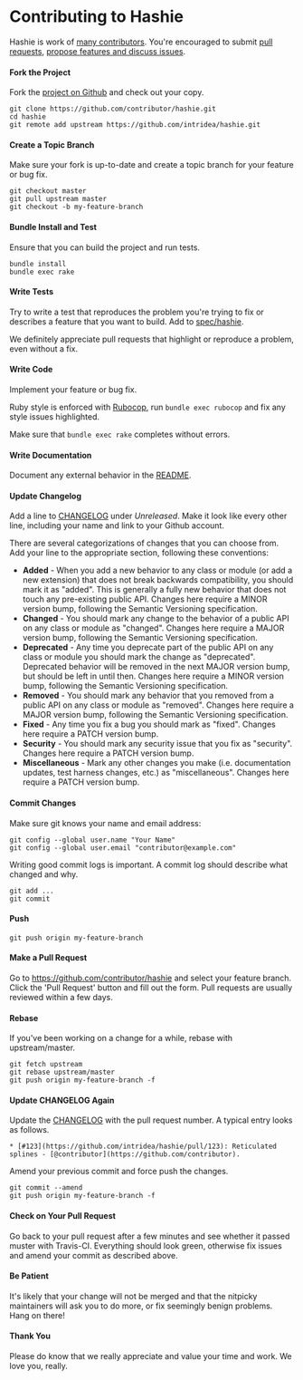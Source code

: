 Contributing to Hashie
======================

Hashie is work of [many contributors](https://github.com/intridea/hashie/graphs/contributors). You're encouraged to submit [pull requests](https://github.com/intridea/hashie/pulls), [propose features and discuss issues](https://github.com/intridea/hashie/issues).

#### Fork the Project

Fork the [project on Github](https://github.com/intridea/hashie) and check out your copy.

```
git clone https://github.com/contributor/hashie.git
cd hashie
git remote add upstream https://github.com/intridea/hashie.git
```

#### Create a Topic Branch

Make sure your fork is up-to-date and create a topic branch for your feature or bug fix.

```
git checkout master
git pull upstream master
git checkout -b my-feature-branch
```

#### Bundle Install and Test

Ensure that you can build the project and run tests.

```
bundle install
bundle exec rake
```

#### Write Tests

Try to write a test that reproduces the problem you're trying to fix or describes a feature that you want to build. Add to [spec/hashie](spec/hashie).

We definitely appreciate pull requests that highlight or reproduce a problem, even without a fix.

#### Write Code

Implement your feature or bug fix.

Ruby style is enforced with [Rubocop](https://github.com/bbatsov/rubocop), run `bundle exec rubocop` and fix any style issues highlighted.

Make sure that `bundle exec rake` completes without errors.

#### Write Documentation

Document any external behavior in the [README](README.md).

#### Update Changelog

Add a line to [CHANGELOG](CHANGELOG.md) under *Unreleased*. Make it look like every other line, including your name and link to your Github account.

There are several categorizations of changes that you can choose from. Add your line to the appropriate section, following these conventions:

* **Added** - When you add a new behavior to any class or module (or add a new extension) that does not break backwards compatibility, you should mark it as "added". This is generally a fully new behavior that does not touch any pre-existing public API. Changes here require a MINOR version bump, following the Semantic Versioning specification.
* **Changed** - You should mark any change to the behavior of a public API on any class or module as "changed". Changes here require a MAJOR version bump, following the Semantic Versioning specification.
* **Deprecated** - Any time you deprecate part of the public API on any class or module you should mark the change as "deprecated". Deprecated behavior will be removed in the next MAJOR version bump, but should be left in until then. Changes here require a MINOR version bump, following the Semantic Versioning specification.
* **Removed** - You should mark any behavior that you removed from a public API on any class or module as "removed". Changes here require a MAJOR version bump, following the Semantic Versioning specification.
* **Fixed** - Any time you fix a bug you should mark as "fixed". Changes here require a PATCH version bump.
* **Security** - You should mark any security issue that you fix as "security". Changes here require a PATCH version bump.
* **Miscellaneous** - Mark any other changes you make (i.e. documentation updates, test harness changes, etc.) as "miscellaneous". Changes here require a PATCH version bump.

#### Commit Changes

Make sure git knows your name and email address:

```
git config --global user.name "Your Name"
git config --global user.email "contributor@example.com"
```

Writing good commit logs is important. A commit log should describe what changed and why.

```
git add ...
git commit
```

#### Push

```
git push origin my-feature-branch
```

#### Make a Pull Request

Go to https://github.com/contributor/hashie and select your feature branch. Click the 'Pull Request' button and fill out the form. Pull requests are usually reviewed within a few days.

#### Rebase

If you've been working on a change for a while, rebase with upstream/master.

```
git fetch upstream
git rebase upstream/master
git push origin my-feature-branch -f
```

#### Update CHANGELOG Again

Update the [CHANGELOG](CHANGELOG.md) with the pull request number. A typical entry looks as follows.

```
* [#123](https://github.com/intridea/hashie/pull/123): Reticulated splines - [@contributor](https://github.com/contributor).
```

Amend your previous commit and force push the changes.

```
git commit --amend
git push origin my-feature-branch -f
```

#### Check on Your Pull Request

Go back to your pull request after a few minutes and see whether it passed muster with Travis-CI. Everything should look green, otherwise fix issues and amend your commit as described above.

#### Be Patient

It's likely that your change will not be merged and that the nitpicky maintainers will ask you to do more, or fix seemingly benign problems. Hang on there!

#### Thank You

Please do know that we really appreciate and value your time and work. We love you, really.
